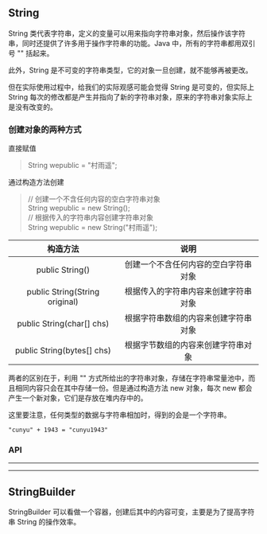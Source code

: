 ## String
String 类代表字符串，定义的变量可以用来指向字符串对象，然后操作该字符串，同时还提供了许多用于操作字符串的功能。Java 中，所有的字符串都用双引号 "" 括起来。

此外，String 是不可变的字符串类型，它的对象一旦创建，就不能够再被更改。

但在实际使用过程中，给我们的实际观感可能会觉得 String 是可变的，但实际上 String 每次的修改都是产生并指向了新的字符串对象，原来的字符串对象实际上是没有改变的。

### 创建对象的两种方式
直接赋值
>String wepublic = "村雨遥";  

通过构造方法创建  

>// 创建一个不含任何内容的空白字符串对象  
String wepublic = new String();  
// 根据传入的字符串内容创建字符串对象  
String wepublic = new String("村雨遥");    

|            构造方法            |                 说明                 |
|:------------------------------:|:------------------------------------:|
| public String()                | 创建一个不含任何内容的空白字符串对象 |
| public String(String original) | 根据传入的字符串内容来创建字符串对象 |
| public String(char[] chs)      | 根据字符串数组的内容来创建字符串对象 |
| public String(bytes[] chs)     | 根据字节数组的内容来创建字符串对象   |  

两者的区别在于，利用 "" 方式所给出的字符串对象，存储在字符串常量池中，而且相同内容只会在其中存储一份。但是通过构造方法 new 对象，每次 new 都会产生一个新对象，它们是存放在堆内存中的。

这里要注意，任何类型的数据与字符串相加时，得到的会是一个字符串。

` "cunyu" + 1943 = "cunyu1943" `  

### API

---
---

## StringBuilder  
StringBuilder 可以看做一个容器，创建后其中的内容可变，主要是为了提高字符串 String 的操作效率。